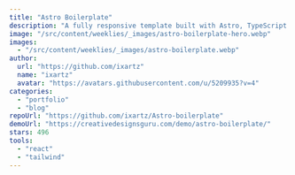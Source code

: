 ```yaml
---
title: "Astro Boilerplate"
description: "A fully responsive template built with Astro, TypeScript and React styled with Tailwind CSS. The perfect boilerplate to build a blog or portfolio."
image: "/src/content/weeklies/_images/astro-boilerplate-hero.webp"
images:
  - "/src/content/weeklies/_images/astro-boilerplate.webp"
author:
  url: "https://github.com/ixartz"
  name: "ixartz"
  avatar: "https://avatars.githubusercontent.com/u/5209935?v=4"
categories:
  - "portfolio"
  - "blog"
repoUrl: "https://github.com/ixartz/Astro-boilerplate"
demoUrl: "https://creativedesignsguru.com/demo/astro-boilerplate/"
stars: 496
tools:
  - "react"
  - "tailwind"
---
```

